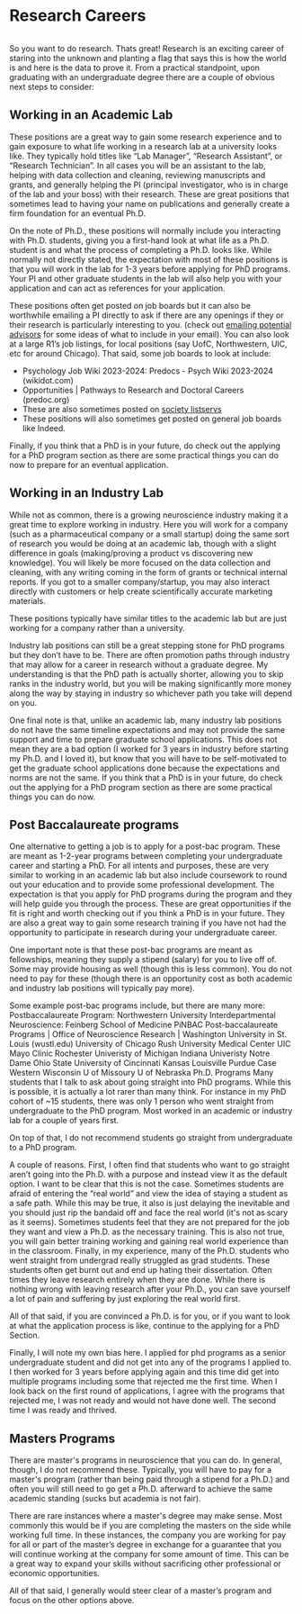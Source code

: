 # Research Careers
```{contents}
```
So you want to do research. Thats great! Research is an exciting career of staring into the unknown and planting a flag that says this is how the world is and here is the data to prove it. From a practical standpoint, upon graduating with an undergraduate degree there are a couple of obvious next steps to consider:

## Working in an Academic Lab
These positions are a great way to gain some research experience and to gain exposure to what life working in a research lab at a university looks like. They typically hold titles like “Lab Manager”, “Research Assistant”, or “Research Technician”. In all cases you will be an assistant to the lab, helping with data collection and cleaning, reviewing manuscripts and grants, and generally helping the PI (principal investigator, who is in charge of the lab and your boss) with their research. These are great positions that sometimes lead to having your name on publications and generally create a firm foundation for an eventual Ph.D. 

On the note of Ph.D., these positions will normally include you interacting with Ph.D. students, giving you a first-hand look at what life as a Ph.D. student is and what the process of completing a Ph.D. looks like. While normally not directly stated, the expectation with most of these positions is that you will work in the lab for 1-3 years before applying for PhD programs. Your PI and other graduate students in the lab will also help you with your application and can act as references for your application.

These positions often get posted on job boards but it can also be worthwhile emailing a PI directly to ask if there are any openings if they or their research is particularly interesting to you. (check out [emailing potential advisors](applying_phd.md) for some ideas of what to include in your email). You can also look at a large R1’s job listings, for local positions (say UofC, Northwestern, UIC, etc for around Chicago). That said, some job boards to look at include:
- Psychology Job Wiki 2023-2024: Predocs - Psych Wiki 2023-2024 (wikidot.com)
- Opportunities | Pathways to Research and Doctoral Careers (predoc.org)
- These are also sometimes posted on [society listservs](general_tips.md)
- These positions will also sometimes get posted on general job boards like Indeed.

Finally, if you think that a PhD is in your future, do check out the applying for a PhD program section as there are some practical things you can do now to prepare for an eventual application.

## Working in an Industry Lab
While not as common, there is a growing neuroscience industry making it a great time to explore working in industry. Here you will work for a company (such as a pharmaceutical company or a small startup) doing the same sort of research you would be doing at an academic lab, though with a slight difference in goals (making/proving a product vs discovering new knowledge). You will likely be more focused on the data collection and cleaning, with any writing coming in the form of grants or technical internal reports. If you got to a smaller company/startup, you may also interact directly with customers or help create scientifically accurate marketing materials.

These positions typically have similar titles to the academic lab but are just working for a company rather than a university.

Industry lab positions can still be a great stepping stone for PhD programs but they don’t have to be. There are often promotion paths through industry that may allow for a career in research without a graduate degree. My understanding is that the PhD path is actually shorter, allowing you to skip ranks in the industry world, but you will be making significantly more money along the way by staying in industry so whichever path you take will depend on you.

One final note is that, unlike an academic lab, many industry lab positions do not have the same timeline expectations and may not provide the same support and time to prepare graduate school applications. This does not mean they are a bad option (I worked for 3 years in industry before starting my Ph.D. and I loved it), but know that you will have to be self-motivated to get the graduate school applications done because the expectations and norms are not the same.  If you think that a PhD is in your future, do check out the applying for a PhD program section as there are some practical things you can do now.

## Post Baccalaureate programs
One alternative to getting a job is to apply for a post-bac program. These are meant as 1-2-year programs between completing your undergraduate career and starting a PhD. For all intents and purposes, these are very similar to working in an academic lab but also include coursework to round out your education and to provide some professional development. The expectation is that you apply for PhD programs during the program and they will help guide you through the process. These are great opportunities if the fit is right and worth checking out if you think a PhD is in your future.  They are also a great way to gain some research training if you have not had the opportunity to participate in research during your undergraduate career.

One important note is that these post-bac programs are meant as fellowships, meaning they supply a stipend (salary) for you to live off of. Some may provide housing as well (though this is less common). You do not need to pay for these (though there is an opportunity cost as both academic and industry lab positions will typically pay more).

Some example post-bac programs include, but there are many more:
Postbaccalaureate Program: Northwestern University Interdepartmental Neuroscience: Feinberg School of Medicine
PiNBAC
Post-baccalaureate Programs | Office of Neuroscience Research | Washington University in St. Louis (wustl.edu)
University of Chicago
Rush University Medical Center
UIC
Mayo Clinic Rochester
Univeristy of Michigan
Indiana Univeristy
Notre Dame
Ohio State
University of Cincinnati
Kansas
Louisville
Purdue
Case Western
Wisconsin
U of Missoury
U of Nebraska
Ph.D. Programs
Many students that I talk to ask about going straight into PhD programs.  While this is possible, it is actually a lot rarer than many think. For instance in my PhD cohort of ~15 students, there was only 1 person who went straight from undergraduate to the PhD program. Most worked in an academic or industry lab for a couple of years first.

On top of that, I do not recommend students go straight from undergraduate to a PhD program.

A couple of reasons. First, I often find that students who want to go straight aren’t going into the Ph.D. with a purpose and instead view it as the default option. I want to be clear that this is not the case. Sometimes students are afraid of entering the “real world” and view the idea of staying a student as a safe path. While this may be true, it also is just delaying the inevitable and you should just rip the bandaid off and face the real world (it's not as scary as it seems). Sometimes students feel that they are not prepared for the job they want and view a Ph.D. as the necessary training. This is also not true, you will gain better training working and gaining real world experience than in the classroom. Finally, in my experience, many of the Ph.D. students who went straight from undergrad really struggled as grad students. These students often get burnt out and end up hating their dissertation. Often times they leave research entirely when they are done. While there is nothing wrong with leaving research after your Ph.D., you can save yourself a lot of pain and suffering by just exploring the real world first.

All of that said, if you are convinced a Ph.D. is for you, or if you want to look at what the application process is like, continue to the applying for a PhD Section.

Finally, I will note my own bias here. I applied for phd programs as a senior undergraduate student and did not get into any of the programs I applied to. I then worked for 3 years before applying again and this time did get into multiple programs including some that rejected me the first time. When I look back on the first round of applications, I agree with the programs that rejected me, I was not ready and would not have done well. The second time I was ready and thrived.

## Masters Programs
There are master's programs in neuroscience that you can do. In general, though, I do not recommend these. Typically, you will have to pay for a master's program (rather than being paid through a stipend for a Ph.D.) and often you will still need to go get a Ph.D. afterward to achieve the same academic standing (sucks but academia is not fair).  

There are rare instances where a master's degree may make sense. Most commonly this would be if you are completing the masters on the side while working full time. In these instances, the company you are working for pay for all or part of the master’s degree in exchange for a guarantee that you will continue working at the company for some amount of time. This can be a great way to expand your skills without sacrificing other professional or economic opportunities.

All of that said, I generally would steer clear of a master’s program and focus on the other options above.
